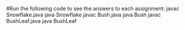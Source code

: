 #Run the following code to see the answers to each assignment:
javac Snowflake.java
java Snowflake
javac Bush.java
java Bush
javac BushLeaf.java
java BushLeaf
 
